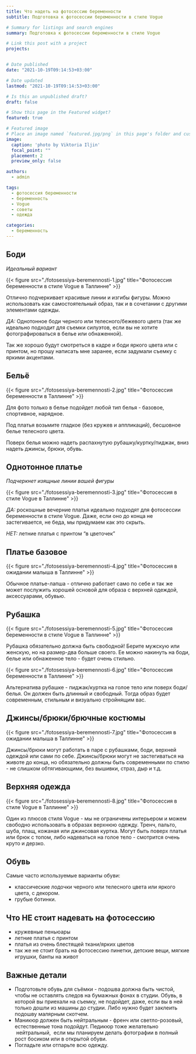 ```yaml
---
title: Что надеть на фотосессию беременности
subtitle: Подготовка к фотосессии беременности в стиле Vogue

# Summary for listings and search engines
summary: Подготовка к фотосессии беременности в стиле Vogue

# Link this post with a project
projects: 


# Date published
date: "2021-10-19T09:14:53+03:00"

# Date updated
lastmod: "2021-10-19T09:14:53+03:00"

# Is this an unpublished draft?
draft: false

# Show this page in the Featured widget?
featured: true

# Featured image
# Place an image named `featured.jpg/png` in this page's folder and customize its options here.
image:
  caption: 'photo by Viktoria Iljin'
  focal_point: ""
  placement: 2
  preview_only: false

authors:
  - admin

tags:
  - фотосессия беременности
  - беременность
  - Vogue
  - советы
  - одежда

categories:
  - беременность
---
```


## Боди
_Идеальный вариант_

{{< figure src="./fotosessiya-beremennosti-1.jpg" title="Фотосессия беременности в стиле Vogue в Таллинне" >}}

Отлично подчеркивает красивые линии и изгибы фигуры. Можно использовать как самостоятельный образ, так и в сочетании с другими элементами одежды. 

_ДА:_ Однотонное боди черного или телесного/бежевого цвета (так же идеально подходит для съемки силуэтов, если вы не хотите фотографироваться в белье или обнаженной). 

Так же хорошо будут смотреться в кадре и боди яркого цвета или с принтом, но прошу написать мне заранее, если задумали съемку с яркими акцентами. 

## Бельё

{{< figure src="./fotosessiya-beremennosti-2.jpg" title="Фотосессия беременности в Таллинне" >}}

Для фото только в белье подойдет любой тип белья - базовое, спортивное, нарядное.

Под платья возьмите гладкое (без кружев и аппликаций), бесшовное белье телесного цвета. 

Поверх белья можно надеть распахнутую рубашку/куртку/пиджак, вниз надеть джинсы, брюки, обувь.

## Однотонное платье 
_Подчеркнет изящные линии вашей фигуры_

{{< figure src="./fotosessiya-beremennosti-3.jpg" title="Фотосессия в стиле Vogue в Таллинне" >}}

_ДА:_ роскошные вечерние платья идеально подходят для фотосессии беременности в стиле Vogue. 
Даже, если оно до конца не застегивается, не беда, мы придумаем как это скрыть. 

_НЕТ:_ летние платья с принтом “в цветочек”

## Платье базовое

{{< figure src="./fotosessiya-beremennosti-4.jpg" title="Фотосессия в ожидании малыша в Таллинне" >}}

Обычное платье-лапша - отлично работает само по себе и так же может послужить хорошей основой для образа с верхней одеждой, аксессуарами, обувью. 

## Рубашка

{{< figure src="./fotosessiya-beremennosti-5.jpg" title="Фотосессия беременности в стиле Vogue в Таллинне" >}}

Рубашка обязательно должна быть свободной! Берите мужскую или женскую, но на размер-два больше своего. Ее можно накинуть на боди, белье или обнаженное тело - будет очень стильно. 

{{< figure src="./fotosessiya-beremennosti-6.jpg" title="Фотосессия беременности в Таллинне" >}}

Альтернатива рубашке - пиджак/куртка на голое тело или поверх боди/белья. 
Он должен быть длинный и свободный. Тогда образ будет современным, стильным и визуально стройнящим вас.

## Джинсы/брюки/брючные костюмы

{{< figure src="./fotosessiya-beremennosti-7.jpg" title="Фотосессия в ожидании малыша в Таллинне" >}}

Джинсы/брюки могут работать в паре с рубашками, боди, верхней одеждой или сами по себе.
Джинсы/брюки могут не застегиваться на животе до конца, но обязательно должны быть современными по стилю - не слишком обтягивающими, без вышивки, страз, дыр и т.д.

## Верхняя одежда

{{< figure src="./fotosessiya-beremennosti-8.jpg" title="Фотосессия в стиле Vogue в Таллинне" >}}

Один из плюсов стиля Vogue - мы не ограничены интерьером и можем свободно использовать в образах верхнюю одежду.
Тренч, пальто, шуба, плащ, кожаная или джинсовая куртка.
Могут быть поверх платья или брюк с топом, либо надеваться на голое тело - смотрится очень круто и дерзко.

## Обувь 
Самые часто используемые варианты обуви:
- классические лодочки черного или телесного цвета или яркого цвета, с декором.
- грубые ботинки.

## Что НЕ стоит надевать на фотосессию 
- кружевные пеньюары
- летние платья с принтом
- платья из очень блестящей ткани/ярких цветов
- так же не стоит брать на фотосессию пинетки, детские вещи, мягкие игрушки, банты на живот

## Важные детали
- Подготовьте обувь для съёмки - подошва должна быть чистой, чтобы не оставлять следов на бумажных фонах в студии. Обувь, в которой вы приехали на съемку, не подойдет, даже, если вы в ней только дошли из машины до студии. Либо нужно будет заклеить подошву малярным скотчем. 
- Маникюр должен быть нейтральным - френч или светло-розовый, естественные тона подойдут. Педикюр тоже желательно  нейтральный,  если мы планируем делать фотографии в полный рост босиком или в открытой обуви.
- Погладьте или отпарьте всю одежду.
